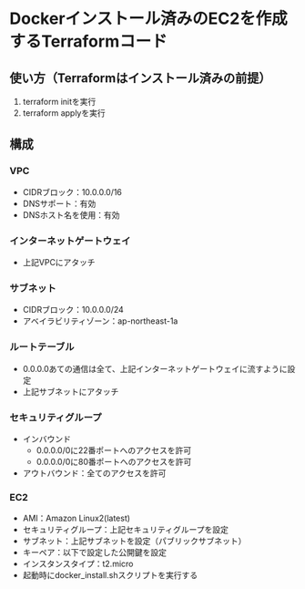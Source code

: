 # Dockerインストール済みのEC2を作成するTerraformコード
## 使い方（Terraformはインストール済みの前提）
1. terraform initを実行
2. terraform applyを実行
## 構成
### VPC
- CIDRブロック：10.0.0.0/16
- DNSサポート：有効
- DNSホスト名を使用：有効
### インターネットゲートウェイ
- 上記VPCにアタッチ
### サブネット
- CIDRブロック：10.0.0.0/24
- アベイラビリティゾーン：ap-northeast-1a
### ルートテーブル
- 0.0.0.0あての通信は全て、上記インターネットゲートウェイに流すように設定
- 上記サブネットにアタッチ
### セキュリティグループ
- インバウンド
	- 0.0.0.0/0に22番ポートへのアクセスを許可
	- 0.0.0.0/0に80番ポートへのアクセスを許可
- アウトバウンド：全てのアクセスを許可
### EC2
- AMI：Amazon Linux2(latest)
- セキュリティグループ：上記セキュリティグループを設定
- サブネット：上記サブネットを設定（パブリックサブネット）
- キーペア：以下で設定した公開鍵を設定
- インスタンスタイプ：t2.micro
- 起動時にdocker_install.shスクリプトを実行する
